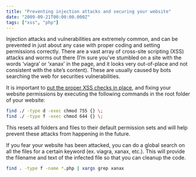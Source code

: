 ```yaml
---
title: "Preventing injection attacks and securing your website"
date: "2009-09-21T00:00:00.000Z"
tags: ["xss", "php"]
---
```


Injection attacks and vulnerabilities are extremely common, and can be prevented in just about any case with proper coding and setting permissions correctly. There are a vast array of cross-site scripting (XSS) attacks and worms out there (I’m sure you’ve stumbled on a site with the words ‘viagra’ or ‘xanax’ in the page, and it looks very out-of-place and not consistent with the site’s content). These are usually caused by bots searching the web for securities vulnerabilities.

It is important to <a href="http://www.cgisecurity.com/xss-faq.html" target="_blank">put the proper XSS checks in place</a>, and fixing your website permissions by executing the following commands in the root folder of your website:

```bash
find ./ -type d -exec chmod 755 {} \;
find ./ -type f -exec chmod 644 {} \;
```

This resets all folders and files to their default permission sets and will help prevent these attacks from happening in the future.

If you fear your website has been attacked, you can do a global search on all the files for a certain keyword (ex. viagra, xanax, etc.). This will provide the filename and text of the infected file so that you can cleanup the code.

```bash
find . -type f -name *.php | xargs grep xanax
```
